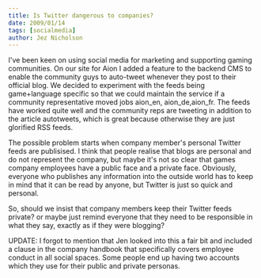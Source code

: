 ```yaml
---
title: Is Twitter dangerous to companies?
date: 2009/01/14
tags: [socialmedia]
author: Jez Nicholson
---
```

I've been keen on using social media for marketing and supporting gaming communities. On our site for Aion I added a feature to the backend CMS to enable the community guys to auto-tweet whenever they post to their official blog. We decided to experiment with the feeds being game+language specific so that we could maintain the service if a community representative moved jobs aion_en, aion_de,aion_fr. The feeds have worked quite well and the community reps are tweeting in addition to the article autotweets, which is great because otherwise they are just glorified RSS feeds.

The possible problem starts when company member's personal Twitter feeds are publisised. I think that people realise that blogs are personal and do not represent the company, but maybe it's not so clear that games company employees have a public face and a private face. Obviously, everyone who publishes any information into the outside world has to keep in mind that it can be read by anyone, but Twitter is just so quick and personal.

So, should we insist that company members keep their Twitter feeds private? or maybe just remind everyone that they need to be responsible in what they say, exactly as if they were blogging?

UPDATE: I forgot to mention that Jen looked into this a fair bit and included a clause in the company handbook that specifically covers employee conduct in all social spaces. Some people end up having two accounts which they use for their public and private personas.